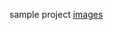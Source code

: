 sample project
[images](https://github.com/RamalakshmiRamaneedi/temp-project/assets/146620743/ba6aa59d-0132-4a3a-8521-70125a2d70b3)
